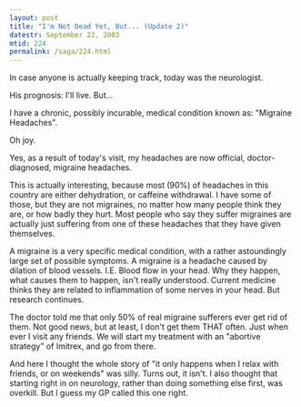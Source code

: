 ```yaml
---
layout: post
title: "I'm Not Dead Yet, But... (Update 2)"
datestr: September 22, 2003
mtid: 224
permalink: /saga/224.html
---
```


In case anyone is actually keeping track, today was the neurologist.

His prognosis:  I'll live.  But...

I have a chronic, possibly incurable, medical condition known as: "Migraine Headaches".

Oh joy.

Yes, as a result of today's visit, my headaches are now official, doctor-diagnosed, migraine headaches.

This is actually interesting, because most (90%) of headaches in this country are either dehydration, or caffeine withdrawal. I have some of those, but they are not migraines, no matter how many people think they are, or how badly they hurt.  Most people who say they suffer migraines are actually just suffering from one of these headaches that they have given themselves.

A migraine is a very specific medical condition, with a rather astoundingly large set of possible symptoms. A migraine is a headache caused by dilation of blood vessels.  I.E. Blood flow in your head.  Why they happen, what causes them to happen, isn't really understood.  Current medicine thinks they are related to inflammation of some nerves in your head.  But research continues.

The doctor told me that only 50% of real migraine sufferers ever get rid of them.  Not good news, but at least, I don't get them THAT often.  Just when ever I visit any friends.  We will start my treatment with an "abortive strategy" of Imitrex, and go from there.

And here I thought the whole story of "it only happens when I relax with friends, or on weekends" was silly.  Turns out, it isn't.  I also thought that starting right in on neurology, rather than doing something else first, was overkill.  But I guess my GP called this one right.

